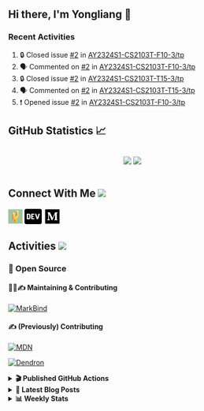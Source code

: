 ## Hi there, I'm Yongliang 👋

### Recent Activities

<!--START_SECTION:activity-->
1. 🔒 Closed issue [#2](https://github.com/AY2324S1-CS2103T-F10-3/tp/issues/2) in [AY2324S1-CS2103T-F10-3/tp](https://github.com/AY2324S1-CS2103T-F10-3/tp)
2. 🗣 Commented on [#2](https://github.com/AY2324S1-CS2103T-F10-3/tp/issues/2#issuecomment-1722381635) in [AY2324S1-CS2103T-F10-3/tp](https://github.com/AY2324S1-CS2103T-F10-3/tp)
3. 🔒 Closed issue [#2](https://github.com/AY2324S1-CS2103T-T15-3/tp/issues/2) in [AY2324S1-CS2103T-T15-3/tp](https://github.com/AY2324S1-CS2103T-T15-3/tp)
4. 🗣 Commented on [#2](https://github.com/AY2324S1-CS2103T-T15-3/tp/issues/2#issuecomment-1722378035) in [AY2324S1-CS2103T-T15-3/tp](https://github.com/AY2324S1-CS2103T-T15-3/tp)
5. ❗ Opened issue [#2](https://github.com/AY2324S1-CS2103T-F10-3/tp/issues/2) in [AY2324S1-CS2103T-F10-3/tp](https://github.com/AY2324S1-CS2103T-F10-3/tp)
<!--END_SECTION:activity-->

## GitHub Statistics :chart_with_upwards_trend:
<div align="center">
<div style="display: flex; align-items: center; justify-content: center;">

[![](https://github-readme-stats-tlylt.vercel.app/api?username=tlylt&show_icons=true&theme=tokyonight&hide_border=true&locale=en)](https://github.com/tlylt)
[![](https://github-readme-streak-stats.herokuapp.com/?user=tlylt&theme=tokyonight&hide_border=true)](https://github.com/tlylt)
</div>
</div>

## Connect With Me <img src="https://media.giphy.com/media/2wh5K5yE3ulp3xgYcG/giphy-downsized.gif" width="30">

<a href="https://www.yongliangliu.com/" target="_blank"><img align="center" src="static/site-icon.png" alt="yongliangliu.com" height="29" width="29" /></a>
<a href="https://dev.to/tlylt" target="_blank"><img align="center" src="static/dev-badge.svg" alt="dev.to/tlylt" height="35" width="35" /></a>
<a href="https://tlylt.medium.com" target="_blank"><img align="center" src="static/medium.png" alt="tlylt.medium.com" height="35" width="35" /></a>

## Activities <img src="https://media.giphy.com/media/WUlplcMpOCEmTGBtBW/giphy.gif" width="30">

### 🔭 Open Source

#### 👷‍♂️✍️ Maintaining & Contributing
[![MarkBind](https://github-readme-stats-tlylt.vercel.app/api/pin/?username=markbind&repo=markbind)](https://github.com/MarkBind/markbind)

#### ✍️ (Previously) Contributing
[![MDN](https://github-readme-stats-tlylt.vercel.app/api/pin/?username=mdn&repo=content)](https://github.com/mdn/content/issues?q=is%3Aopen+involves%3A%40me+sort%3Aupdated-desc)

[![Dendron](https://github-readme-stats-tlylt.vercel.app/api/pin/?username=dendronhq&repo=dendron)](https://github.com/dendronhq/dendron/issues?q=is%3Aopen+involves%3A%40me+sort%3Aupdated-desc)

<details>
<summary> <b>🎬 Published GitHub Actions </b> </summary>

[![install-graphviz](https://github-readme-stats-tlylt.vercel.app/api/pin/?username=tlylt&repo=install-graphviz)](https://github.com/tlylt/install-graphviz)

[![reposense-action](https://github-readme-stats-tlylt.vercel.app/api/pin/?username=tlylt&repo=reposense-action)](https://github.com/tlylt/reposense-action)

[![markbin-action](https://github-readme-stats-tlylt.vercel.app/api/pin/?username=markbind&repo=markbind-action)](https://github.com/MarkBind/markbind-action)

</details>

<details>
<summary> <b>📕 Latest Blog Posts</b> </summary>

<!-- BLOG-POST-LIST:START -->
- [End of Year 3 Sem 2](https://yongliangliu.com/blog/end-of-year-3-sem-2)
- [Deploy a ChatGPT API Server in no time](https://yongliangliu.com/blog/chatgpt-nextjs-server)
- [Creating a regex-based Markdown parser in TypeScript](https://yongliangliu.com/blog/rmark)
- [Create VSCode Snippets for Markdown Blog Workflows](https://yongliangliu.com/blog/vscode-snippets)
- [Brag Doc 2023](https://yongliangliu.com/blog/brag-doc-2023)
<!-- BLOG-POST-LIST:END -->

</details>

<details>
<summary> <b>📊 Weekly Stats</b> </summary>

<!--START_SECTION:waka-->
![Code Time](http://img.shields.io/badge/Code%20Time-1%2C130%20hrs%207%20mins-blue)

**🐱 My GitHub Data** 

> 📦 654.7 kB Used in GitHub's Storage 
 > 
> 🏆 1,521 Contributions in the Year 2023
 > 
> 🚫 Not Opted to Hire
 > 
> 📜 174 Public Repositories 
 > 
> 🔑 40 Private Repositories 
 > 
**I'm an Early 🐤** 

```text
🌞 Morning                3935 commits        ███████░░░░░░░░░░░░░░░░░░   29.32 % 
🌆 Daytime                3604 commits        ███████░░░░░░░░░░░░░░░░░░   26.86 % 
🌃 Evening                4975 commits        █████████░░░░░░░░░░░░░░░░   37.07 % 
🌙 Night                  905 commits         ██░░░░░░░░░░░░░░░░░░░░░░░   06.74 % 
```
📅 **I'm Most Productive on Wednesday** 

```text
Monday                   1752 commits        ███░░░░░░░░░░░░░░░░░░░░░░   13.06 % 
Tuesday                  1961 commits        ████░░░░░░░░░░░░░░░░░░░░░   14.61 % 
Wednesday                2164 commits        ████░░░░░░░░░░░░░░░░░░░░░   16.13 % 
Thursday                 1680 commits        ███░░░░░░░░░░░░░░░░░░░░░░   12.52 % 
Friday                   1724 commits        ███░░░░░░░░░░░░░░░░░░░░░░   12.85 % 
Saturday                 2054 commits        ████░░░░░░░░░░░░░░░░░░░░░   15.31 % 
Sunday                   2084 commits        ████░░░░░░░░░░░░░░░░░░░░░   15.53 % 
```


📊 **This Week I Spent My Time On** 

```text
🕑︎ Time Zone: Asia/Singapore

💬 Programming Languages: 
Markdown                 55 mins             ████████████████████░░░░░   80.65 % 
TypeScript               7 mins              ███░░░░░░░░░░░░░░░░░░░░░░   11.50 % 
JSON                     4 mins              ██░░░░░░░░░░░░░░░░░░░░░░░   06.91 % 
Objective-C              0 secs              ░░░░░░░░░░░░░░░░░░░░░░░░░   00.76 % 
YAML                     0 secs              ░░░░░░░░░░░░░░░░░░░░░░░░░   00.18 % 
```


 Last Updated on 19/09/2023 00:47:33 UTC
<!--END_SECTION:waka-->

</details>
